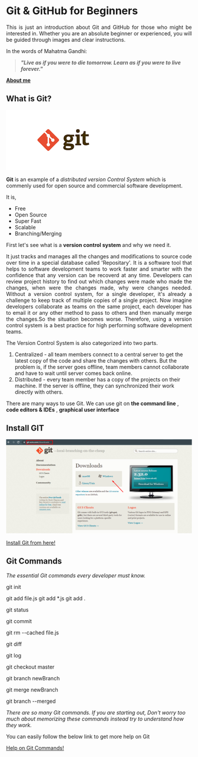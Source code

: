 # Git & GitHub for Beginners
<p align="justify">This is just an introduction about Git and GitHub for those who might be interested in. 
Whether you are an absolute beginner or experienced, you will be guided through images and clear instructions.</p>

In the words of Mahatma Gandhi:
> _**"Live as if you were to die tomorrow. Learn as if you were to live forever."**_

[**About me**](https://www.linkedin.com/in/ranjana-perera/)

## What is Git?

![Git-image](https://github.com/aardperera/Git-and-GitHub-for-Beginners/blob/gh-pages/images/download.png)

**Git** is an example of a _distributed version Control System_ which is commenly used for open source and commercial software development. 

It is,
- Free
- Open Source
- Super Fast
- Scalable
- Branching/Merging

First let's see what is a **version control system** and why we need it.  <br>
<p align="justify"> 
It just tracks and manages all the changes and modifications to source code over time in a special database called 'Repositary'. It is a software tool that helps to software development teams to work faster and smarter with the confidence that any version can be recoverd at any time. Developers can review project history to find out which changes were made who made the changes, when were the changes made, why were changes needed. Without a version control system, for a single developer, it's already a challenge to keep track of multiple copies of a single project. Now imagine developers collaborate as teams on the same project, each developer has to email it or any other method to pass to others and then manually merge the changes.So the situation becomes worse. Therefore, using a version control system is a best practice for high performing software development teams.</p>

The Version Control System is also categorized into two parts. 
1. Centralized - all team members connect to a central server to get the latest copy of the code and share the changes with others. But the problem is, if the server goes offline, team members cannot collaborate and have to wait until server comes back online. 
2. Distributed - every team member has a copy of the projects on their machine. If the server is offline, they can synchronized their work directly with others.

There are many ways to use Git. We can use git on **the command line** , **code editors & IDEs** , **graphical user interface**

## Install GIT

![Install Git](https://github.com/aardperera/Git-and-GitHub-for-Beginners/blob/gh-pages/images/gitinstall.png)

[Install Git from here!](https://git-scm.com/downloads)


## Git Commands

_The essential Git commands every developer must know._

git init                    

git add file.js
git add *.js
git add .

git status

git commit

git rm --cached file.js

git diff

git log

git checkout master

git branch newBranch

git merge newBranch

git branch --merged

_There are so many Git commands. If you are starting out, Don't worry too much about memorizing these commands instead try to understand how they work._

You can easily follow the below link to get more help on Git 

[Help on Git Commands!](https://git-scm.com/docs/git)